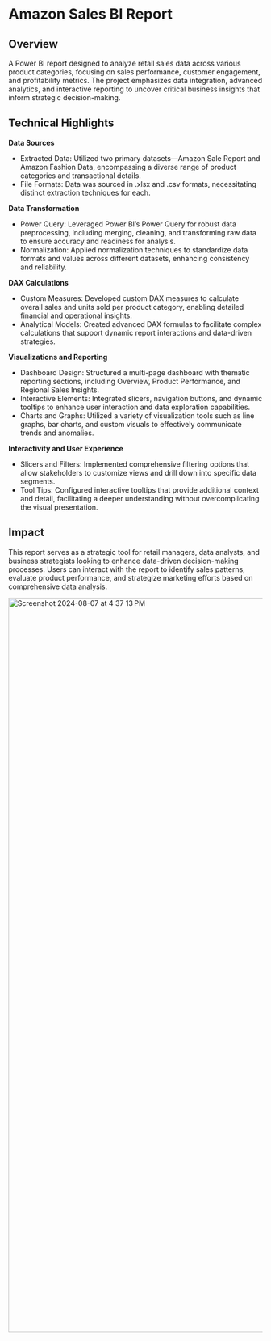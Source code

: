 # Amazon Sales BI Report

## Overview
A Power BI report designed to analyze retail sales data across various product categories, focusing on sales performance, customer engagement, and profitability metrics. The project emphasizes data integration, advanced analytics, and interactive reporting to uncover critical business insights that inform strategic decision-making.

## Technical Highlights

**Data Sources**
- Extracted Data: Utilized two primary datasets—Amazon Sale Report and Amazon Fashion Data, encompassing a diverse range of product categories and transactional details.
- File Formats: Data was sourced in .xlsx and .csv formats, necessitating distinct extraction techniques for each.

**Data Transformation**
- Power Query: Leveraged Power BI’s Power Query for robust data preprocessing, including merging, cleaning, and transforming raw data to ensure accuracy and readiness for analysis.
- Normalization: Applied normalization techniques to standardize data formats and values across different datasets, enhancing consistency and reliability.

**DAX Calculations**
- Custom Measures: Developed custom DAX measures to calculate overall sales and units sold per product category, enabling detailed financial and operational insights.
- Analytical Models: Created advanced DAX formulas to facilitate complex calculations that support dynamic report interactions and data-driven strategies.

**Visualizations and Reporting**
- Dashboard Design: Structured a multi-page dashboard with thematic reporting sections, including Overview, Product Performance, and Regional Sales Insights.
- Interactive Elements: Integrated slicers, navigation buttons, and dynamic tooltips to enhance user interaction and data exploration capabilities.
- Charts and Graphs: Utilized a variety of visualization tools such as line graphs, bar charts, and custom visuals to effectively communicate trends and anomalies.

**Interactivity and User Experience**
- Slicers and Filters: Implemented comprehensive filtering options that allow stakeholders to customize views and drill down into specific data segments.
- Tool Tips: Configured interactive tooltips that provide additional context and detail, facilitating a deeper understanding without overcomplicating the visual presentation.

## Impact
This report serves as a strategic tool for retail managers, data analysts, and business strategists looking to enhance data-driven decision-making processes. Users can interact with the report to identify sales patterns, evaluate product performance, and strategize marketing efforts based on comprehensive data analysis.

<img width="1453" alt="Screenshot 2024-08-07 at 4 37 13 PM" src="https://github.com/user-attachments/assets/8c90ddd0-0c89-4133-b11d-ee5341cdafb4">
